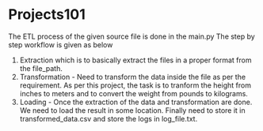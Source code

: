 # Projects101

The ETL process of the given source file is done in the main.py
The step by step workflow is given as below
1.  Extraction which is to basically extract the files in a proper format from the file_path.
2.  Transformation - Need to transform the data inside the file as per the requirement. As per this project, the task is to tranform the height from inches to meters and to convert the weight from pounds to kilograms.
3.  Loading - Once the extraction of the data and transformation are done. We need to load the result in some location. Finally need to store it in transformed_data.csv and store the logs in log_file.txt.
